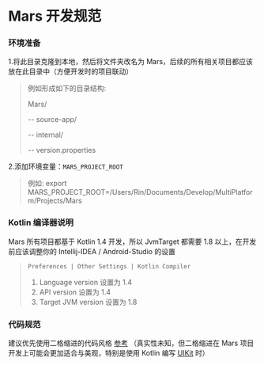 # Mars 开发规范

### 环境准备

1.将此目录克隆到本地，然后将文件夹改名为 Mars，后续的所有相关项目都应该放在此目录中（方便开发时的项目联动）
> 例如形成如下的目录结构:
>
> Mars/
>
> -- source-app/
>
> -- internal/
>
> -- version.properties

2.添加环境变量：`MARS_PROJECT_ROOT`
> 例如: export MARS_PROJECT_ROOT=/Users/Rin/Documents/Develop/MultiPlatform/Projects/Mars

### Kotlin 编译器说明
Mars 所有项目都基于 Kotlin 1.4 开发，所以 JvmTarget 都需要 1.8 以上，在开发前应该调整你的 Intellij-IDEA / Android-Studio 的设置
>  `Preferences | Other Settings | Kotlin Compiler`
> 1. Language version 设置为 1.4
> 2. API version 设置为 1.4
> 3. Target JVM version 设置为 1.8


### 代码规范
建议优先使用二格缩进的代码风格 [参考](https://github.com/square/kotlinpoet/issues/659#issue-427238344) （真实性未知，但二格缩进在 Mars 项目开发上可能会更加适合与美观，特别是使用 Kotlin 编写 [UIKit](https://github.com/MarsPlanning/uikit) 时）
